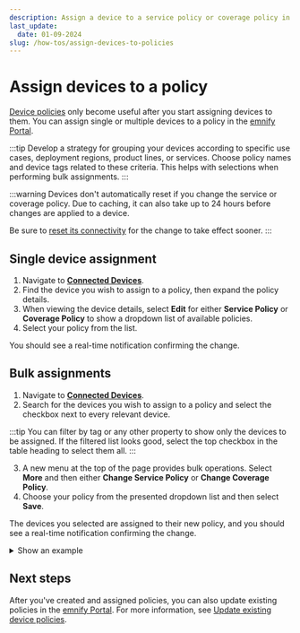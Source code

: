 ```yaml
---
description: Assign a device to a service policy or coverage policy in the emnify Portal
last_update:
  date: 01-09-2024
slug: /how-tos/assign-devices-to-policies
---
```


# Assign devices to a policy

[Device policies](/portal/device-policies) only become useful after you start assigning devices to them.
You can assign single or multiple devices to a policy in the [emnify Portal](https://portal.emnify.com/).

:::tip
Develop a strategy for grouping your devices according to specific use cases, deployment regions, product lines, or services.
Choose policy names and device tags related to these criteria.
This helps with selections when performing bulk assignments.
:::

:::warning
Devices don't automatically reset if you change the service or coverage policy.
Due to caching, it can also take up to 24 hours before changes are applied to a device.

Be sure to [reset its connectivity](/portal/connected-devices#reset-connectivity) for the change to take effect sooner.
:::

## Single device assignment

1. Navigate to [**Connected Devices**](https://portal.emnify.com/connected-devices).
1. Find the device you wish to assign to a policy, then expand the policy details.
1. When viewing the device details, select **Edit** for either **Service Policy** or **Coverage Policy** to show a dropdown list of available policies.
1. Select your policy from the list.

You should see a real-time notification confirming the change.

## Bulk assignments

1. Navigate to [**Connected Devices**](https://portal.emnify.com/connected-devices).
2. Search for the devices you wish to assign to a policy and select the checkbox next to every relevant device.

:::tip
You can filter by tag or any other property to show only the devices to be assigned.
If the filtered list looks good, select the top checkbox in the table heading to select them all.
:::

3. A new menu at the top of the page provides bulk operations.
Select **More** and then either **Change Service Policy** or **Change Coverage Policy**.
4. Choose your policy from the presented dropdown list and then select **Save**.

The devices you selected are assigned to their new policy, and you should see a real-time notification confirming the change.

<details className="custom-details-example">
  <summary>Show an example</summary>
  <img
    src={require('./assets/portal-connected-devices-bulk-policy-change.png').default}
    style={{width:900}}
    alt=""
  />
</details>

## Next steps

After you've created and assigned policies, you can also update existing policies in the [emnify Portal](https://portal.emnify.com/).
For more information, see [Update existing device policies](/how-tos/update-existing-device-policies).
